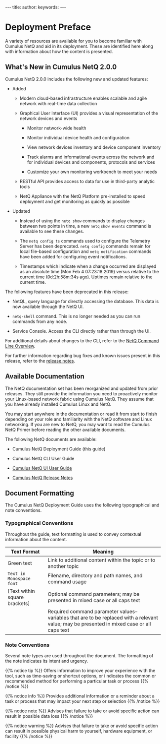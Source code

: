 \--- title: author: keywords: ---

# Deployment Preface

A variety of resources are available for you to become familiar with
Cumulus NetQ and aid in its deployment. These are identified here along
with information about how the content is
presented.

<div id="src-8365380_safe-id-RGVwbG95bWVudFByZWZhY2UtV2hhdCdzTmV3aW5DdW11bHVzTmV0UTIuMC4w" class="section section-1">

## What's New in Cumulus NetQ 2.0.0

Cumulus NetQ 2.0.0 includes the following new and updated features:

  - Added
    
      - Modern cloud-based infrastructure enables scalable and agile
        network with real-time data collection
    
      - Graphical User Interface (UI) provides a visual representation
        of the network devices and events
        
          - Monitor network-wide health
        
          - Monitor individual device health and configuration
        
          - View network devices inventory and device component
            inventory
        
          - Track alarms and informational events across the network and
            for individual devices and components, protocols and
            services
        
          - Customize your own monitoring workbench to meet your needs
    
      - RESTful API provides access to data for use in third-party
        analytic tools
    
      - NetQ Appliance with the NetQ Platform pre-installed to speed
        deployment and get monitoring as quickly as possible

  - Updated
    
      - Instead of using the `netq show` commands to display changes
        between two points in time, a new `netq` `show events` command
        is available to see these changes.
    
      - The `netq config ts` commands used to configure the Telemetry
        Server has been deprecated. `netq config` commands remain for
        local file-based configuration and `netq notification` commands
        have been added for configuring event notifications.
    
      - Timestamps which indicate when a change occurred are displayed
        as an absolute time (Mon Feb 4 07:23:18 2019) versus relative to
        the current time (0d:2h:58m:34s ago). Uptimes remain relative to
        the current time.

The following features have been deprecated in this release:

  - NetQL, query language for directly accessing the database. This data
    is now available through the NetQ UI.

  - `netq-shell` command. This is no longer needed as you can run
    commands from any node.

  - Service Console. Access the CLI directly rather than through the UI.

For additional details about changes to the CLI, refer to the [NetQ
Command Line
Overview](https://docs.cumulusnetworks.com/display/NETQ20DRAFT/NetQ+Command+Line+Overview).

For further information regarding bug fixes and known issues present in
this release, refer to the [release
notes](https://wiki.cumulusnetworks.com/display/PC/NetQ+2.0+EA+User+Documentation).

</div>

<div id="src-8365380_DeploymentPreface-AvailableDocumentation" class="section section-1">

## Available Documentation

The NetQ documentation set has been reorganized and updated from prior
releases. They still provide the information you need to proactively
monitor your Linux-based network fabric using Cumulus NetQ. They assume
that you have already installed Cumulus Linux and NetQ.

You may start anywhere in the documentation or read it from start to
finish depending on your role and familiarity with the NetQ software and
Linux networking. If you are new to NetQ, you may want to read the
Cumulus NetQ Primer before reading the other available documents.

The following NetQ documents are available:

  - Cumulus NetQ Deployment Guide (this guide)

  - Cumulus NetQ CLI User Guide

  - [Cumulus NetQ UI User
    Guide](https://docs.cumulusnetworks.com/display/NETQ20DRAFT/Cumulus+NetQ+UI+User+Guide)

  - [Cumulus NetQ Release
    Notes](https://support.cumulusnetworks.com/hc/en-us/articles/360005898274)

</div>

<div id="src-8365380_DeploymentPreface-DocumentFormatting" class="section section-1">

## Document Formatting

The Cumulus NetQ Deployment Guide uses the following typographical and
note
conventions.

<div id="src-8365380_DeploymentPreface-TypographicalConventions" class="section section-2">

### Typographical Conventions

Throughout the guide, text formatting is used to convey contextual
information about the
content.

<div class="tablewrap">

| **Text Format**                 | **Meaning**                                                                                                                                |
| ------------------------------- | ------------------------------------------------------------------------------------------------------------------------------------------ |
| Green text                      | Link to additional content within the topic or to another topic                                                                            |
| `Text in Monospace font`        | Filename, directory and path names, and command usage                                                                                      |
| \[Text within square brackets\] | Optional command parameters; may be presented in mixed case or all caps text                                                               |
|                                 | Required command parameter values–variables that are to be replaced with a relevant value; may be presented in mixed case or all caps text |

</div>

</div>

<div id="src-8365380_DeploymentPreface-NoteConventions" class="section section-2">

### Note Conventions

Several note types are used throughout the document. The formatting of
the note indicates its intent and urgency.

<div class="confbox admonition admonition-tip">

<div class="admonition-body">

{{% notice tip %}} Offers information to improve your experience with
the tool, such as time-saving or shortcut options, or i ndicates the
common or recommended method for performing a particular task or process
{{% /notice %}}

</div>

</div>

<div class="confbox admonition admonition-info">

<div class="admonition-body">

{{% notice info %}} Provides additional information or a reminder about
a task or process that may impact your next step or selection {{%
/notice %}}

</div>

</div>

<div class="confbox admonition admonition-note">

<div class="admonition-body">

{{% notice note %}} Advises that failure to take or avoid specific
action can result in possible data loss {{% /notice %}}

</div>

</div>

<div class="confbox admonition admonition-warning">

<div class="admonition-body">

{{% notice warning %}} Advises that failure to take or avoid specific
action can result in possible physical harm to yourself, hardware
equipment, or facility {{% /notice %}}

</div>

</div>

</div>

</div>
